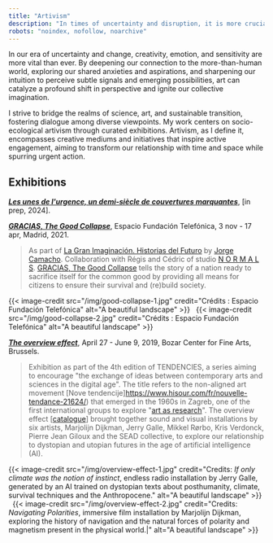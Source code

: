```yaml
---
title: "Artivism"
description: "In times of uncertainty and disruption, it is more crucial than ever to tap into our creativity, emotions, and sensitivities."
robots: "noindex, nofollow, noarchive"
---
```

In our era of uncertainty and change, creativity, emotion, and sensitivity are more vital than ever. By deepening our connection to the more-than-human world, exploring our shared anxieties and aspirations, and sharpening our intuition to perceive subtle signals and emerging possibilities, art can catalyze a profound shift in perspective and ignite our collective imagination.

I strive to bridge the realms of science, art, and sustainable transition, fostering dialogue among diverse viewpoints. My work centers on socio-ecological artivism through curated exhibitions. Artivism, as I define it, encompasses creative mediums and initiatives that inspire active engagement, aiming to transform our relationship with time and space while spurring urgent action.

## Exhibitions

***[Les unes de l'urgence, un demi-siècle de couvertures marquantes](https://)***, [in prep, 2024]. 

***[GRACIAS, The Good Collapse](https://normalfutu.re/uncategorized/grasias-the-good-collapse-exhibition/)***, Espacio Fundación Telefónica, 3 nov - 17 apr, Madrid, 2021.  
> As part of [La Gran Imaginación. Historias del Futuro]([https://www.fundaciontelefonica.com/exposiciones/la-gran-imaginacion-historias-del-futuro/](https://www.fundaciontelefonica.com/exposiciones/la-gran-imaginacion-historias-del-futuro/)) by [Jorge Camacho]([https://www.iftf.org/people/jorge-camacho-rojas/](https://www.iftf.org/people/jorge-camacho-rojas/)). Collaboration with Régis and Cédric of studio [N O R M A L S]([https://normalfutu.re/](https://normalfutu.re/)). [GRACIAS, The Good Collapse]([https://normalfutu.re/studio/grasias-the-good-collapse-digital-catalogue/](https://normalfutu.re/studio/grasias-the-good-collapse-digital-catalogue/)) tells the story of a nation ready to sacrifice itself for the common good by providing all means for citizens to ensure their survival and (re)build society.

{{< image-credit src="/img/good-collapse-1.jpg" credit="Crédits : Espacio Fundación Telefónica" alt="A beautiful landscape" >}}
&nbsp;
{{< image-credit src="/img/good-collapse-2.jpg" credit="Crédits : Espacio Fundación Telefónica" alt="A beautiful landscape" >}}

***[The overview effect](https://www.bozar.be/fr/calendrier/tendencies-19)***, April 27 - June 9, 2019, Bozar Center for Fine Arts, Brussels. 
>Exhibition as part of the 4th edition of TENDENCIES, a series aiming to encourage "the exchange of ideas between contemporary arts and sciences in the digital age". The title refers to the non-aligned art movement [Nove tendencije]https://www.hisour.com/fr/nouvelle-tendance-21624/) that emerged in the 1960s in Zagreb, one of the first international groups to explore "[art as research](https://www.tingenesmetode.no/images/PDF/Litteratur_MK/Bjerregaard_Introduction.pdf)". The overview effect [[catalogue](/img/overview-effect.pdf)] brought together sound and visual installations by six artists, Marjolijn Dijkman, Jerry Galle, Mikkel Rørbo, Kris Verdonck, Pierre Jean Giloux and the SEAD collective, to explore our relationship to dystopian and utopian futures in the age of artificial intelligence (AI).

{{< image-credit src="/img/overview-effect-1.jpg" credit="Credits: *If only climate was the notion of instinct*, endless radio installation by Jerry Galle, generated by an AI trained on dystopian texts about posthumanity, climate, survival techniques and the Anthropocene." alt="A beautiful landscape" >}}
&nbsp;
{{< image-credit src="/img/overview-effect-2.jpg" credit="Credits: *Navigating Polarities*, immersive film installation by Marjolijn Dijkman, exploring the history of navigation and the natural forces of polarity and magnetism present in the physical world.|" alt="A beautiful landscape" >}}